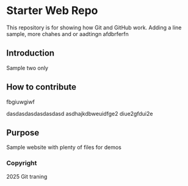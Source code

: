 # Starter Web Repo

This repository is for showing how Git and GitHub work.
Adding a line sample, more chahes and or aadtingn
afdbrferfn

## Introduction

Sample two only

## How to contribute
fbgiuwgiwf

dasdasdasdasdasdasd asdhajkdbweuidfge2 diue2gfdui2e

## Purpose

Sample website with plenty of files for demos

### Copyright

2025 Git traning 
